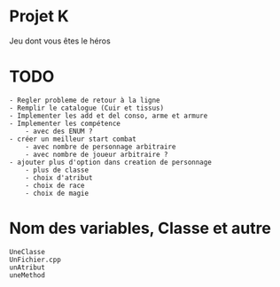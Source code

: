 # Projet K
 Jeu dont vous êtes le héros

# TODO
    - Regler probleme de retour à la ligne
    - Remplir le catalogue (Cuir et tissus)
    - Implementer les add et del conso, arme et armure
    - Implementer les compétence
        - avec des ENUM ?
    - créer un meilleur start combat
        - avec nombre de personnage arbitraire
        - avec nombre de joueur arbitraire ?
    - ajouter plus d'option dans creation de personnage
        - plus de classe
        - choix d'atribut
        - choix de race
        - choix de magie

# Nom des variables, Classe et autre
    UneClasse
    UnFichier.cpp
    unAtribut
    uneMethod
